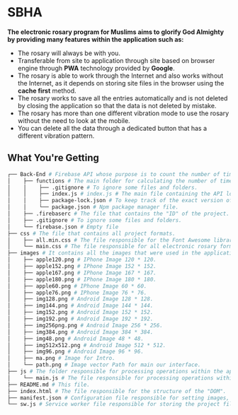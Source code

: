 # SBHA

**The electronic rosary program for Muslims aims to glorify God Almighty by providing many features within the application such as:**
- The rosary will always be with you.
- Transferable from site to application through site based on browser engine through **PWA** technology provided by **Google**.
- The rosary is able to work through the Internet and also works without the Internet, as it depends on storing site files in the browser using the **cache first** method.
- The rosary works to save all the entries automatically and is not deleted by closing the application so that the data is not deleted by mistake.
- The rosary has more than one different vibration mode to use the rosary without the need to look at the mobile.
- You can delete all the data through a dedicated button that has a different vibration pattern.

## What You're Getting

````bash
┌── Back-End # Firebase API whose purpose is to count the number of times the program has been used.
│    ├── functions # The main folder for calculating the number of times the application is used.
│    │    ├── .gitignore # To ignore some files and folders.
│    │    ├── index.js # index.js # The main file containing the API logic.
│    │    ├── package-lock.json # To keep track of the exact version of every package that is installed so that a product is 100% reproducible in the same way even if packages are updated by their maintainers.
│    │    └── package.json # Npm package manager file.
│    ├── .firebaserc # The file that contains the "ID" of the project.
│    ├── .gitignore # To ignore some files and folders.
│    └── firebase.json # Empty file
├── css # The file that contains all project formats.
│    ├── all.min.css # The file responsible for the Font Awesome library formats.
│    └── main.css # The file responsible for all electronic rosary formats.
├── images # It contains all the images that were used in the application.
│    ├── apple120.png # IPhone Image 120 * 120.
│    ├── apple152.png # IPhone Image 152 * 152.
│    ├── apple167.png # IPhone Image 167 * 167.
│    ├── apple180.png # IPhone Image 180 * 180.
│    ├── apple60.png # IPhone Image 60 * 60.
│    ├── apple76.png # IPhone Image 76 * 76.
│    ├── img128.png # Android Image 128 * 128.
│    ├── img144.png # Android Image 144 * 144.
│    ├── img152.png # Android Image 152 * 152.
│    ├── img192.png # Android Image 192 * 192.
│    ├── img256png.png # Android Image 256 * 256.
│    ├── img384.png # Android Image 384 * 384.
│    ├── img48.png # Android Image 48 * 48.
│    ├── img512x512.png # Android Image 512 * 512.
│    ├── img96.png # Android Image 96 * 96.
│    ├── ma.png # Image for Intro.
│    └── path.png # Image vector Path for main our interface.
├── js # The folder responsible for processing operations within the application.
│    └── main.js # The file responsible for processing operations within the application.
├── README.md # This file.
├── index.html # The file responsible for the structure of the "DOM".
├── manifest.json # Configuration file responsible for setting images, application launch mode, and other functions.
└── sw.js # Service worker file responsible for storing the project file and determining which technique the application will use when it starts running.

````
